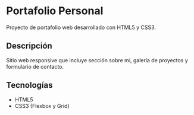 # Portafolio Personal

Proyecto de portafolio web desarrollado con HTML5 y CSS3.

## Descripción

Sitio web responsive que incluye sección sobre mí, galería de proyectos y formulario de contacto.

## Tecnologías

- HTML5
- CSS3 (Flexbox y Grid)